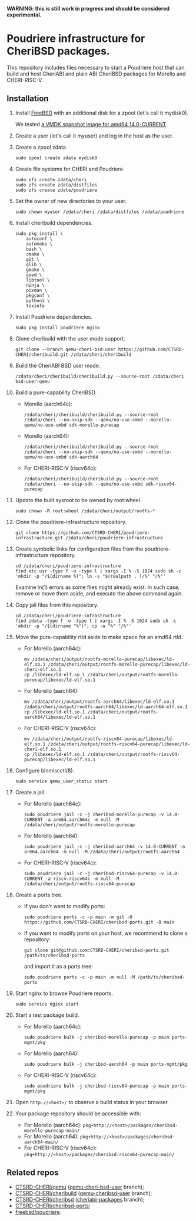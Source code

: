 **WARNING: this is still work in progress and should be considered experimental.**

# Poudriere infrastructure for CheriBSD packages.

This repository includes files necessary to start a Poudriere host that can build and host CheriABI and plain ABI CheriBSD packages for Morello and CHERI-RISC-V.

## Installation

1. Install [FreeBSD](https://www.freebsd.org/where/) with an additional disk for a zpool (let's call it mydisk0).

   We tested [a VMDK snapshot image for amd64 14.0-CURRENT](https://download.freebsd.org/ftp/snapshots/VM-IMAGES/14.0-CURRENT/amd64/Latest/FreeBSD-14.0-CURRENT-amd64.vmdk.xz).

2. Create a user (let's call it myuser) and log in the host as the user.

2. Create a zpool zdata.

   ```
   sudo zpool create zdata mydisk0
   ```

3. Create file systems for CHERI and Poudriere.

   ```
   sudo zfs create zdata/cheri
   sudo zfs create zdata/distfiles
   sudo zfs create zdata/poudriere
   ```

4. Set the owner of new directories to your user.

   ```
   sudo chown myuser /zdata/cheri /zdata/distfiles /zdata/poudriere
   ```

5. Install cheribuild dependencies.

   ```
   sudo pkg install \
       autoconf \
       automake \
       bash \
       cmake \
       git \
       glib \
       gmake \
       gsed \
       libtool \
       ninja \
       pixman \
       pkgconf \
       python3 \
       texinfo
   ```

6. Install Poudriere dependencies.

   ```
   sudo pkg install poudriere nginx
   ```

7. Clone cheribuild with the user mode support.

   ```
   git clone --branch qemu-cheri-bsd-user https://github.com/CTSRD-CHERI/cheribuild.git /zdata/cheri/cheribuild
   ```

8. Build the CheriABI BSD user mode.

   ```
   /zdata/cheri/cheribuild/cheribuild.py --source-root /zdata/cheri bsd-user-qemu
   ```

9. Build a pure-capability CheriBSD.

   * Morello (aarch64c):
     ```
     /zdata/cheri/cheribuild/cheribuild.py --source-root /zdata/cheri --no-skip-sdk --qemu/no-use-smbd --morello-qemu/no-use-smbd sdk-morello-purecap
     ```
   * Morello (aarch64):
     ```
     /zdata/cheri/cheribuild/cheribuild.py --source-root /zdata/cheri --no-skip-sdk --qemu/no-use-smbd --morello-qemu/no-use-smbd sdk-aarch64
     ```
   * For CHERI-RISC-V (riscv64c):
     ```
     /zdata/cheri/cheribuild/cheribuild.py --source-root /zdata/cheri --no-skip-sdk --qemu/no-use-smbd sdk-riscv64-purecap
     ```
     
10. Update the built sysroot to be owned by root:wheel.
    ```
    sudo chown -R root:wheel /zdata/cheri/output/rootfs-*
    ```

11. Clone the poudriere-infrastructure repository.

    ```
    git clone https://github.com/CTSRD-CHERI/poudriere-infrastructure.git /zdata/cheri/poudriere-infrastructure
    ```

12. Create symbolic links for configuration files from the poudriere-infrastructure repository.

    ```
    cd /zdata/cheri/poudriere-infrastructure
    find etc usr -type f -o -type l | xargs -I % -S 1024 sudo sh -c 'mkdir -p "/$(dirname %)"; ln -s "$(realpath . )/%" "/%"'
    ```
    Examine ln(1) errors as some files might already exist. In such case, remove or move them aside, and execute the above command again.

13. Copy jail files from this repository.

    ```
    cd /zdata/cheri/poudriere-infrastructure
    find zdata -type f -o -type l | xargs -I % -S 1024 sudo sh -c 'mkdir -p "/$(dirname "%")"; cp -a "%" "/%"'
    ```

14. Move the pure-capability rtld aside to make space for an amd64 rtld.

    * For Morello (aarch64c):
      ```
      mv /zdata/cheri/output/rootfs-morello-purecap/libexec/ld-elf.so.1 /zdata/cheri/output/rootfs-morello-purecap/libexec/ld-cheri-elf.so.1
      cp /libexec/ld-elf.so.1 /zdata/cheri/output/rootfs-morello-purecap/libexec/ld-elf.so.1
      ```
    * For Morello (aarch64):
      ```
      mv /zdata/cheri/output/rootfs-aarch64/libexec/ld-elf.so.1 /zdata/cheri/output/rootfs-aarch64/libexec/ld-aarch64-elf.so.1
      cp /libexec/ld-elf.so.1 /zdata/cheri/output/rootfs-aarch64/libexec/ld-elf.so.1
      ```
    * For CHERI-RISC-V (riscv64c):
      ```
      mv /zdata/cheri/output/rootfs-riscv64-purecap/libexec/ld-elf.so.1 /zdata/cheri/output/rootfs-riscv64-purecap/libexec/ld-cheri-elf.so.1
      cp /libexec/ld-elf.so.1 /zdata/cheri/output/rootfs-riscv64-purecap/libexec/ld-elf.so.1
      ```

15. Configure binmiscctl(8).

    ```
    sudo service qemu_user_static start
    ```

16. Create a jail.

    * For Morello (aarch64c):
      ```
      sudo poudriere jail -c -j cheribsd-morello-purecap -v 14.0-CURRENT -a arm64.aarch64c -m null -M /zdata/cheri/output/rootfs-morello-purecap
      ```
    * For Morello (aarch64):
      ```
      sudo poudriere jail -c -j cheribsd-aarch64 -v 14.0-CURRENT -a arm64.aarch64 -m null -M /zdata/cheri/output/rootfs-aarch64
      ```
    * For CHERI-RISC-V (riscv64c):
      ```
      sudo poudriere jail -c -j cheribsd-riscv64-purecap -v 14.0-CURRENT -a riscv.riscv64c -m null -M /zdata/cheri/output/rootfs-riscv64-purecap
      ```

17. Create a ports tree.

    * If you don't want to modify ports:
      ```
      sudo poudriere ports -c -p main -m git -U https://github.com/CTSRD-CHERI/cheribsd-ports.git -B main
      ```
    * If you want to modify ports on your host, we recommend to clone a repository:
      ```
      git clone git@github.com:CTSRD-CHERI/cheribsd-ports.git /path/to/cheribsd-ports
      ```
      and import it as a ports tree:
      ```
      sudo poudriere ports -c -p main -m null -M /path/to/cheribsd-ports
      ```

18. Start nginx to browse Poudriere reports.

    ```
    sudo service nginx start
    ```

19. Start a test package build.

    * For Morello (aarch64c):
      ```
      sudo poudriere bulk -j cheribsd-morello-purecap -p main ports-mgmt/pkg
      ```
    * For Morello (aarch64):
      ```
      sudo poudriere bulk -j cheribsd-aarch64 -p main ports-mgmt/pkg
      ```
    * For CHERI-RISC-V (riscv64c):
      ```
      sudo poudriere bulk -j cheribsd-riscv64-purecap -p main ports-mgmt/pkg
      ```

20. Open `http://<host>/` to observe a build status in your browser.

21. Your package repository should be accessible with:

    * For Morello (aarch64c):
      `pkg+http://<host>/packages/cheribsd-morello-purecap-main/`
    * For Morello (aarch64):
      `pkg+http://<host>/packages/cheribsd-aarch64-main/`
    * For CHERI-RISC-V (riscv64c):
      `pkg+http://<host>/packages/cheribsd-riscv64-purecap-main/`

## Related repos

* [CTSRD-CHERI/qemu](https://github.com/CTSRD-CHERI/qemu) ([qemu-cheri-bsd-user](https://github.com/CTSRD-CHERI/qemu/tree/qemu-cheri-bsd-user) branch);
* [CTSRD-CHERI/cheribuild](https://github.com/CTSRD-CHERI/cheribuild) ([qemu-cheribsd-user](https://github.com/CTSRD-CHERI/cheribuild/tree/qemu-cheri-bsd-user) branch);
* [CTSRD-CHERI/cheribsd](https://github.com/CTSRD-CHERI/cheribsd) ([cheriabi-packages](https://github.com/CTSRD-CHERI/cheribsd/tree/cheriabi-packages) branch);
* [CTSRD-CHERI/cheribsd-ports](https://github.com/CTSRD-CHERI/cheribsd-ports);
* [freebsd/poudriere](https://github.com/freebsd/poudriere).
